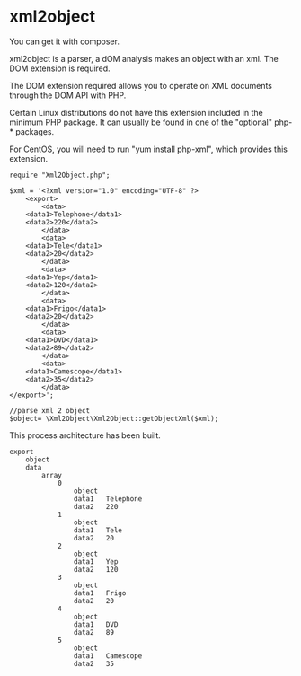 # xml2object

You can get it with composer.

xml2object is a parser, a dOM analysis makes an object with an xml. The DOM extension is required.

The DOM extension required allows you to operate on XML documents through the DOM API with PHP. 

Certain Linux distributions do not have this extension included in the minimum PHP package. It can usually be found in one of the "optional" php-* packages.

For CentOS, you will need to run "yum install php-xml", which provides this extension.


    require "Xml2Object.php";

    $xml = '<?xml version="1.0" encoding="UTF-8" ?>
        <export>
            <data>
		<data1>Telephone</data1>
		<data2>220</data2>
            </data>
            <data>
		<data1>Tele</data1>
		<data2>20</data2>
            </data>
            <data>
		<data1>Yep</data1>
		<data2>120</data2>
            </data>
            <data>
		<data1>Frigo</data1>
		<data2>20</data2>
            </data>
            <data>
		<data1>DVD</data1>
		<data2>89</data2>
            </data>
            <data>
		<data1>Camescope</data1>
		<data2>35</data2>
            </data>
    </export>';

    //parse xml 2 object
    $object= \Xml2Object\Xml2Object::getObjectXml($xml);

This process architecture has been built.

    export 	
        object
        data 	
            array
                0 	
                    object
                    data1 	Telephone
                    data2 	220
                1 	
                    object
                    data1 	Tele
                    data2 	20
                2 	
                    object
                    data1 	Yep
                    data2 	120
                3 	
                    object
                    data1 	Frigo
                    data2 	20
                4 	
                    object
                    data1 	DVD
                    data2 	89
                5 	
                    object
                    data1 	Camescope
                    data2 	35
